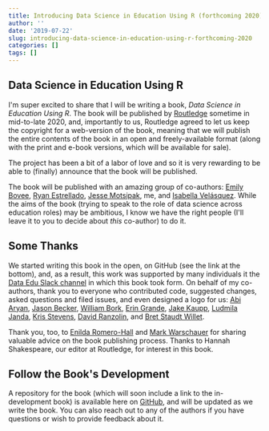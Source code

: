 ```yaml
---
title: Introducing Data Science in Education Using R (forthcoming 2020)
author: ''
date: '2019-07-22'
slug: introducing-data-science-in-education-using-r-forthcoming-2020
categories: []
tags: []
---
```


## Data Science in Education Using R

I'm super excited to share that I will be writing a book, *Data Science in Education Using R*. The book will be published by [Routledge](https://www.routledge.com) sometime in mid-to-late 2020, and, importantly to us, Routledge agreed to let us keep the copyright for a web-version of the book, meaning that we will publish the entire contents of the book in an open and freely-available format (along with the print and e-book versions, which will be available for sale). 

The project has been a bit of a labor of love and so it is very rewarding to be able to (finally) announce that the book will be published.

The book will be published with an amazing group of co-authors: [Emily Bovee](https://www.emilybovee.com/), [Ryan Estrellado](https://ryanestrellado.netlify.com/), [Jesse Motsipak](https://www.jessemaegan.com/), me, and [Isabella Velásquez](https://ivelasq.rbind.io). While the aims of the book (trying to speak to the role of data science across education roles) may be ambitious, I know we have the right people (I'll leave it to you to decide about *this* co-author) to do it.

## Some Thanks

We started writing this book in the open, on GitHub (see the link at the bottom), and, as a result, this work was supported by many individuals it the [Data Edu Slack channel](https://dataedu.slack.com/) in which this book took form. On behalf of my co-authors, thank you to everyone who contributed code, suggested changes, asked questions and filed issues, and even designed a logo for us: [Abi Aryan](http://www.abiaryan.com/), [Jason Becker](https://www.linkedin.com/in/jsonbecker/), [William Bork](http://www.williambork.com/), [Erin Grande](http://eringrand.github.io/), [Jake Kaupp](http://www.jakekaupp.com/), [Ludmila Janda](https://www.linkedin.com/in/ludmila-janda-866259119/), [Kris Stevens](https://www.linkedin.com/in/kristopherdelanestevens/), [David Ranzolin](https://github.com/daranzolin), and [Bret Staudt Willet](http://bretsw.com/). 

Thank you, too, to [Enilda Romero-Hall](https://www.enildaromero.net/) and [Mark Warschauer](http://education.uci.edu/markw-bio.html) for sharing valuable advice on the book publishing process. Thanks to Hannah Shakespeare, our editor at Routledge, for interest in this book.

## Follow the Book's Development

A repository for the book (which will soon include a link to the in-development book) is available here on [GitHub](https://github.com/data-edu/data-science-in-education), and will be updated as we write the book. You can also reach out to any of the authors if you have questions or wish to provide feedback about it.